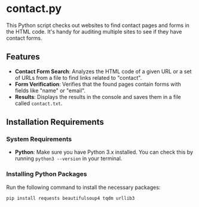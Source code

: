# contact.py
This Python script checks out websites to find contact pages and forms in the HTML code. It's handy for auditing multiple sites to see if they have contact forms.

## Features
- **Contact Form Search**: Analyzes the HTML code of a given URL or a set of URLs from a file to find links related to "contact".
- **Form Verification**: Verifies that the found pages contain forms with fields like "name" or "email".
- **Results**: Displays the results in the console and saves them in a file called `contact.txt`.

## Installation Requirements

### System Requirements
- **Python**: Make sure you have Python 3.x installed. You can check this by running `python3 --version` in your terminal.

### Installing Python Packages
Run the following command to install the necessary packages:
```sh
pip install requests beautifulsoup4 tqdm urllib3
